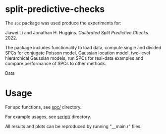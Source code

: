 # split-predictive-checks

The ```spc``` package was used produce the experiments for:

Jiawei Li and Jonathan H. Huggins. *Calibrated Split Predictive Checks*. 2022.


The package includes functionality to load data, compute single and divided SPCs for conjugate Poisson model, Gaussian location model, two-level hierarchical Gaussian models, run SPCs for real-data examples and compare performance of SPCs to other methods.

Data 


# Usage

For spc functions, see [spc/]() directory.

For example usages, see [script/]() directory.

All results and plots can be reproduced by running "__main.r" files.

